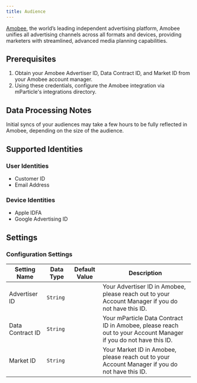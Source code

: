 ```yaml
---
title: Audience
---
```


[Amobee](https://www.amobee.com/), the world’s leading independent advertising platform, Amobee unifies all advertising channels across all formats and devices, providing marketers with streamlined, advanced media planning capabilities.

## Prerequisites

1. Obtain your Amobee Advertiser ID, Data Contract ID, and Market ID from your Amobee account manager.
2. Using these credentials, configure the Amobee integration via mParticle's integrations directory.

## Data Processing Notes

Initial syncs of your audiences may take a few hours to be fully reflected in Amobee, depending on the size of the audience.

## Supported Identities

### User Identities

* Customer ID
* Email Address

### Device Identities

* Apple IDFA
* Google Advertising ID

## Settings

### Configuration Settings

Setting Name | Data Type | Default Value | Description
|---|---|---|---
| Advertiser ID | `String` | <unset> | Your Advertiser ID in Amobee, please reach out to your Account Manager if you do not have this ID.  
| Data Contract ID | `String` | <unset> | Your mParticle Data Contract ID in Amobee, please reach out to your Account Manager if you do not have this ID.
| Market ID | `String` | <unset> | Your Market ID in Amobee, please reach out to your Account Manager if you do not have this ID.
